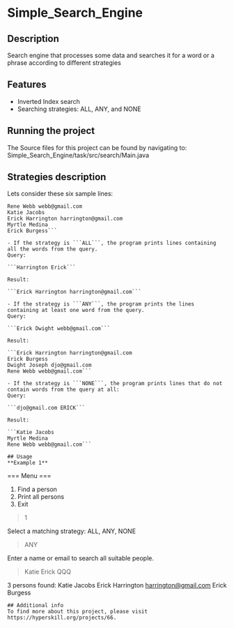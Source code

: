 # Simple_Search_Engine
## Description
Search engine that processes some data and searches it for a word or a phrase according to different strategies  
## Features
- Inverted Index search
- Searching strategies: ALL, ANY, and NONE
## Running the project
The Source files for this project can be found by navigating to:  
Simple_Search_Engine/task/src/search/Main.java
## Strategies description
Lets consider these six sample lines:

```Dwight Joseph djo@gmail.com
Rene Webb webb@gmail.com
Katie Jacobs
Erick Harrington harrington@gmail.com
Myrtle Medina
Erick Burgess```

- If the strategy is ```ALL```, the program prints lines containing all the words from the query.
Query:

```Harrington Erick```

Result:

```Erick Harrington harrington@gmail.com```

- If the strategy is ```ANY```, the program prints the lines containing at least one word from the query.
Query:

```Erick Dwight webb@gmail.com```

Result:

```Erick Harrington harrington@gmail.com
Erick Burgess
Dwight Joseph djo@gmail.com
Rene Webb webb@gmail.com```

- If the strategy is ```NONE```, the program prints lines that do not contain words from the query at all:
Query:

```djo@gmail.com ERICK```

Result:

```Katie Jacobs
Myrtle Medina
Rene Webb webb@gmail.com```

## Usage
**Example 1**   

```
=== Menu ===
1. Find a person
2. Print all persons
0. Exit
> 1

Select a matching strategy: ALL, ANY, NONE
> ANY

Enter a name or email to search all suitable people.
> Katie Erick QQQ

3 persons found:
Katie Jacobs
Erick Harrington harrington@gmail.com
Erick Burgess
```
## Additional info
To find more about this project, please visit https://hyperskill.org/projects/66.
